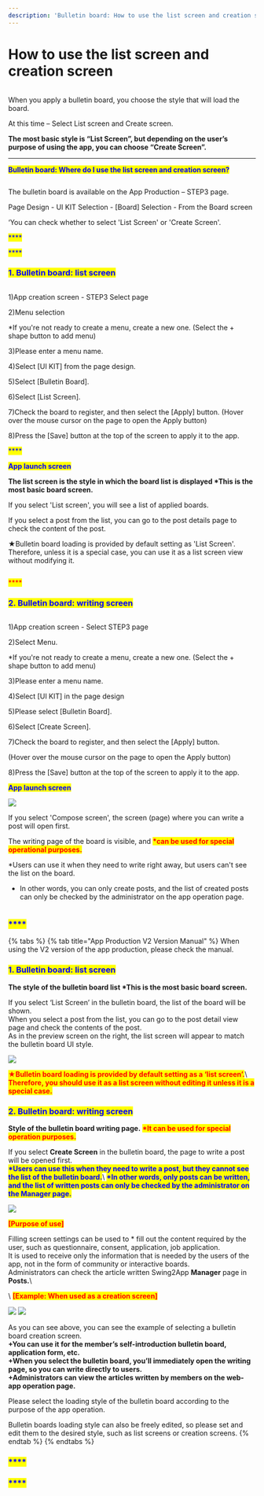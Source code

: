 ```yaml
---
description: 'Bulletin board: How to use the list screen and creation screen'
---
```


# How to use the list screen and creation screen

<figure><img src="../../../.gitbook/assets/구분선 (1).PNG" alt=""><figcaption></figcaption></figure>

When you apply a bulletin board, you choose the style that will load the board.

At this time – Select List screen and Create screen.

**The most basic style is “List Screen”, but depending on the user’s purpose of using the app, you can choose “Create Screen”.**

****

<mark style="color:blue;">**Bulletin board: Where do I use the list screen and creation screen?**</mark>

<figure><img src="../../../.gitbook/assets/게시판목록.png" alt=""><figcaption></figcaption></figure>

The bulletin board is available on the App Production – STEP3 page.

Page Design - UI KIT Selection - \[Board] Selection - From the Board screen

‘You can check whether to select 'List Screen' or 'Create Screen'.

<mark style="color:blue;">****</mark>

<mark style="color:blue;">****</mark>

### <mark style="color:blue;">**1. Bulletin board: list screen**</mark>

<figure><img src="../../../.gitbook/assets/게시판목록1.png" alt=""><figcaption></figcaption></figure>

1\)App creation screen - STEP3 Select page

2\)Menu selection

\*If you're not ready to create a menu, create a new one. (Select the + shape button to add menu)

3\)Please enter a menu name.

4\)Select \[UI KIT] from the page design.

5\)Select \[Bulletin Board].

6\)Select \[List Screen].

7\)Check the board to register, and then select the \[Apply] button. (Hover over the mouse cursor on the page to open the Apply button)

8\)Press the \[Save] button at the top of the screen to apply it to the app.

<mark style="color:blue;">****</mark>

<mark style="color:blue;">**App launch screen**</mark>

**The list screen is the style in which the board list is displayed \*This is the most basic board screen.**

If you select 'List screen', you will see a list of applied boards.&#x20;

If you select a post from the list, you can go to the post details page to check the content of the post.&#x20;

★Bulletin board loading is provided by default setting as 'List Screen'. Therefore, unless it is a special case, you can use it as a list screen view without modifying it.

<figure><img src="../../../.gitbook/assets/구분선 (1).PNG" alt=""><figcaption></figcaption></figure>

<mark style="color:red;">****</mark>

### <mark style="color:blue;">**2. Bulletin board: writing screen**</mark>

<figure><img src="../../../.gitbook/assets/게시판작성1.png" alt=""><figcaption></figcaption></figure>

1\)App creation screen - Select STEP3 page

2\)Select Menu.

\*If you're not ready to create a menu, create a new one. (Select the + shape button to add menu)

3\)Please enter a menu name.

4\)Select \[UI KIT] in the page design

5\)Please select \[Bulletin Board].

6\)Select \[Create Screen].

7\)Check the board to register, and then select the \[Apply] button.

(Hover over the mouse cursor on the page to open the Apply button)

8\)Press the \[Save] button at the top of the screen to apply it to the app.



<mark style="color:blue;">**App launch screen**</mark>

<mark style="color:blue;">****</mark>![](<../../../.gitbook/assets/image (1).png>)<mark style="color:blue;">****</mark>

If you select 'Compose screen', the screen (page) where you can write a post will open first.

The writing page of the board is visible, and <mark style="color:red;">**\*can be used for special operational purposes.**</mark>

\*Users can use it when they need to write right away, but users can't see the list on the board.

* In other words, you can only create posts, and the list of created posts can only be checked by the administrator on the app operation page.

<figure><img src="../../../.gitbook/assets/구분선 (1).PNG" alt=""><figcaption></figcaption></figure>

### <mark style="color:blue;">****</mark>

{% tabs %}
{% tab title="App Production V2 Version Manual" %}
When using the V2 version of the app production, please check the manual.



### <mark style="color:blue;">**1. Bulletin board: list screen**</mark>

**The style of the bulletin board list  **<mark style="color:red;">**\*This is the most basic board screen.**</mark>

If you select ‘List Screen’ in the bulletin board, the list of the board will be shown.\
When you select a post from the list, you can go to the post detail view page and check the contents of the post.\
As in the preview screen on the right, the list screen will appear to match the bulletin board UI style.

![](https://support.swing2app.com/wp-content/uploads/2018/09/b30-e1587041470575.png)

<mark style="color:red;">**★Bulletin board loading is provided by default setting as a ‘list screen’.**</mark>\ <mark style="color:red;"></mark><mark style="color:red;">**Therefore, you should use it as a list screen without editing it unless it is a special case.**</mark>&#x20;

### <mark style="color:blue;">**2. Bulletin board: writing screen**</mark>

**Style of the bulletin board writing page.** <mark style="color:red;">**\*It can be used for special operation purposes.**</mark>

If you select **Create Screen** in the bulletin board, the page to write a post will be opened first.\
<mark style="color:blue;">**\*Users can use this when they need to write a post, but they cannot see the list of the bulletin board.**</mark>\ <mark style="color:blue;"></mark><mark style="color:blue;">**\*In other words, only posts can be written, and the list of written posts can only be checked by the administrator on the Manager page.**</mark>

![](https://support.swing2app.com/wp-content/uploads/2018/09/b29.png)

<mark style="color:red;">**\[Purpose of use]**</mark>

Filling screen settings can be used to \* fill out the content required by the user, such as questionnaire, consent, application, job application.\
It is used to receive only the information that is needed by the users of the app, not in the form of community or interactive boards.\
Administrators can check the article written Swing2App **Manager** page in **Posts.**\


<mark style="color:red;"></mark>\ <mark style="color:red;"></mark><mark style="color:red;">**\[Example: When used as a creation screen]**</mark>

![](https://support.swing2app.com/wp-content/uploads/2018/09/91@3x.png) ![](https://support.swing2app.com/wp-content/uploads/2018/09/90@3x-1.png)

As you can see above, you can see the example of selecting a bulletin board creation screen.\
**+You can use it for the member’s self-introduction bulletin board, application form, etc.**\
**+When you select the bulletin board, you’ll immediately open the writing page, so you can write directly to users.**\
**+Administrators can view the articles written by members on the web-app operation page.**

Please select the loading style of the bulletin board according to the purpose of the app operation.

Bulletin boards loading style can also be freely edited, so please set and edit them to the desired style, such as list screens or creation screens.
{% endtab %}
{% endtabs %}





### <mark style="color:blue;">****</mark>

### <mark style="color:blue;">****</mark>
